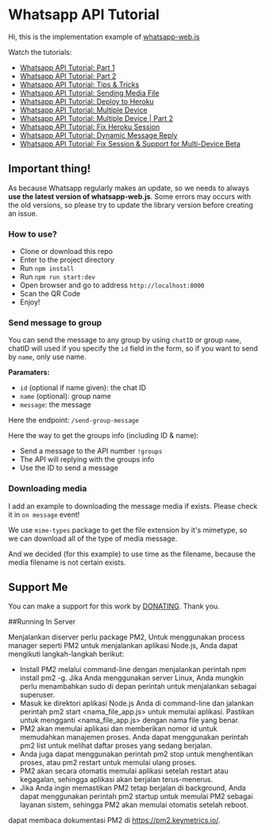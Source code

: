 # Whatsapp API Tutorial

Hi, this is the implementation example of <a href="https://github.com/pedroslopez/whatsapp-web.js">whatsapp-web.js</a>

Watch the tutorials:

- <a href="https://youtu.be/IRRiN2ZQDc8">Whatsapp API Tutorial: Part 1</a>
- <a href="https://youtu.be/hYpRQ_FE1JI">Whatsapp API Tutorial: Part 2</a>
- <a href="https://youtu.be/uBu7Zfba1zA">Whatsapp API Tutorial: Tips & Tricks</a>
- <a href="https://youtu.be/ksVBXF-6Jtc">Whatsapp API Tutorial: Sending Media File</a>
- <a href="https://youtu.be/uSzjbuaHexk">Whatsapp API Tutorial: Deploy to Heroku</a>
- <a href="https://youtu.be/5VfM9PvrYcE">Whatsapp API Tutorial: Multiple Device</a>
- <a href="https://youtu.be/Cq8ru8iKAVk">Whatsapp API Tutorial: Multiple Device | Part 2</a>
- <a href="https://youtu.be/bgxxUWqW6WU">Whatsapp API Tutorial: Fix Heroku Session</a>
- <a href="https://youtu.be/iode8kstDYQ">Whatsapp API Tutorial: Dynamic Message Reply</a>
- <a href="https://youtu.be/PF_MWklEQpM">Whatsapp API Tutorial: Fix Session & Support for Multi-Device Beta</a>

## Important thing!

As because Whatsapp regularly makes an update, so we needs to always **use the latest version of whatsapp-web.js**. Some errors may occurs with the old versions, so please try to update the library version before creating an issue.

### How to use?

- Clone or download this repo
- Enter to the project directory
- Run `npm install`
- Run `npm run start:dev`
- Open browser and go to address `http://localhost:8000`
- Scan the QR Code
- Enjoy!

### Send message to group

You can send the message to any group by using `chatID` or group `name`, chatID will used if you specify the `id` field in the form, so if you want to send by `name`, only use name.

**Paramaters:**

- `id` (optional if name given): the chat ID
- `name` (optional): group name
- `message`: the message

Here the endpoint: `/send-group-message`

Here the way to get the groups info (including ID & name):

- Send a message to the API number `!groups`
- The API will replying with the groups info
- Use the ID to send a message

### Downloading media

I add an example to downloading the message media if exists. Please check it in `on message` event!

We use `mime-types` package to get the file extension by it's mimetype, so we can download all of the type of media message.

And we decided (for this example) to use time as the filename, because the media filename is not certain exists.

## Support Me

You can make a support for this work by [DONATING](./DONATE.md). Thank you.

##Running In Server

Menjalankan diserver perlu package PM2, Untuk menggunakan process manager seperti PM2 untuk menjalankan aplikasi Node.js, Anda dapat mengikuti langkah-langkah berikut:

- Install PM2 melalui command-line dengan menjalankan perintah npm install pm2 -g. Jika Anda menggunakan server Linux, Anda mungkin perlu menambahkan sudo di depan perintah untuk menjalankan sebagai superuser.
- Masuk ke direktori aplikasi Node.js Anda di command-line dan jalankan perintah pm2 start <nama_file_app.js> untuk memulai aplikasi. Pastikan untuk mengganti <nama_file_app.js> dengan nama file yang benar.
- PM2 akan memulai aplikasi dan memberikan nomor id untuk memudahkan manajemen proses. Anda dapat menggunakan perintah pm2 list untuk melihat daftar proses yang sedang berjalan.
- Anda juga dapat menggunakan perintah pm2 stop <id> untuk menghentikan proses, atau pm2 restart <id> untuk memulai ulang proses.
- PM2 akan secara otomatis memulai aplikasi setelah restart atau kegagalan, sehingga aplikasi akan berjalan terus-menerus.
- Jika Anda ingin memastikan PM2 tetap berjalan di background, Anda dapat menggunakan perintah pm2 startup untuk memulai PM2 sebagai layanan sistem, sehingga PM2 akan memulai otomatis setelah reboot.

dapat membaca dokumentasi PM2 di https://pm2.keymetrics.io/.
